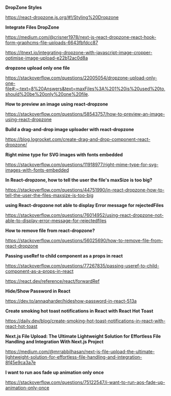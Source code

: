 **DropZone Styles**

https://react-dropzone.js.org/#!/Styling%20Dropzone


**Integrate Files DropZone**


https://medium.com/@crisner1978/next-js-react-dropzone-react-hook-form-graphcms-file-uploads-6643fbfdcc87


https://itnext.io/integrating-dropzone-with-javascript-image-cropper-optimise-image-upload-e22b12ac0d8a

**dropzone upload only one file**

https://stackoverflow.com/questions/22005054/dropzone-upload-only-one-file#:~:text=8%20Answers&text=maxFiles%3A%201%20is%20used%20to,should%20be%20only%20one%20file.

**How to preview an image using react-dropzone**

https://stackoverflow.com/questions/58543757/how-to-preview-an-image-using-react-dropzone

**Build a drag-and-drop image uploader with react-dropzone**

https://blog.logrocket.com/create-drag-and-drop-component-react-dropzone/

**Right mime type for SVG images with fonts embedded**

https://stackoverflow.com/questions/11918977/right-mime-type-for-svg-images-with-fonts-embedded


**In React-dropzone, how to tell the user the file's maxSize is too big?**

https://stackoverflow.com/questions/44751990/in-react-dropzone-how-to-tell-the-user-the-files-maxsize-is-too-big


**using React-dropzone not able to display Error message for rejectedFiles**

https://stackoverflow.com/questions/76014952/using-react-dropzone-not-able-to-display-error-message-for-rejectedfiles


**How to remove file from react-dropzone?**

https://stackoverflow.com/questions/56025690/how-to-remove-file-from-react-dropzone


**Passing useRef to child component as a props in react**


https://stackoverflow.com/questions/77267835/passing-useref-to-child-component-as-a-props-in-react


https://react.dev/reference/react/forwardRef


**Hide/Show Password in React**

https://dev.to/annaqharder/hideshow-password-in-react-513a

**Create smoking hot toast notifications in React with React Hot Toast**

https://daily.dev/blog/create-smoking-hot-toast-notifications-in-react-with-react-hot-toast


**Next.js File Upload: The Ultimate Lightweight Solution for Effortless File Handling and Integration With Next.js Project**

https://medium.com/@mrrabbilhasan/next-js-file-upload-the-ultimate-lightweight-solution-for-effortless-file-handling-and-integration-8f45e9ca3a7e


**I want to run aos fade up animation only once**

https://stackoverflow.com/questions/75122547/i-want-to-run-aos-fade-up-animation-only-once